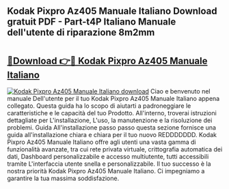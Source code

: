 ## Kodak Pixpro Az405 Manuale Italiano Download gratuit PDF - Part-t4P Italiano Manuale dell'utente di riparazione 8m2mm

# <h2><a href="http://dfbrmsv.blite.top/?on=Kodak+Pixpro+Az405+Manuale+Italiano">🔗Download 👉🔴 Kodak Pixpro Az405 Manuale Italiano</a></h2>

[![Kodak Pixpro Az405 Manuale Italiano download](https://i.imgur.com/lujVjoI.png)](http://dfbrmsv.blite.top/?on=Kodak+Pixpro+Az405+Manuale+Italiano)
Ciao e benvenuto nel manuale Dell'utente per il tuo Kodak Pixpro Az405 Manuale Italiano appena collegato. Questa guida ha lo scopo di aiutarti a padroneggiare le caratteristiche e le capacità del tuo Prodotto. All'interno, troverai istruzioni dettagliate per L'installazione, L'uso, la manutenzione e la risoluzione dei problemi. Guida All'installazione passo passo questa sezione fornisce una guida all'installazione chiara e chiara per il tuo nuovo REDDDDDDD. Kodak Pixpro Az405 Manuale Italiano offre agli utenti una vasta gamma di funzionalità avanzate, tra cui rete privata virtuale, crittografia automatica dei dati, Dashboard personalizzabile e accesso multiutente, tutti accessibili tramite L'interfaccia utente snella e personalizzabile. Il tuo successo è la nostra priorità Kodak Pixpro Az405 Manuale Italiano. Ci impegniamo a garantire la tua massima soddisfazione.
